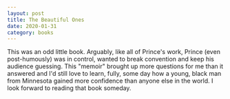 ```yaml
---
layout: post
title: The Beautiful Ones
date: 2020-01-31
category: books
---
```


This was an odd little book. Arguably, like all of Prince's work, Prince (even post-humously) was in control, wanted to break convention and keep his audience guessing. This "memoir" brought up more questions for me than it answered and I'd still love to learn, fully, some day how a young, black man from Minnesota gained more confidence than anyone else in the world. I look forward to reading that book someday.